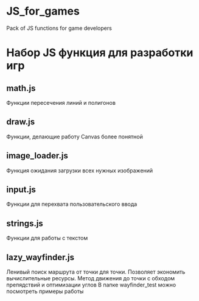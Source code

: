 # JS_for_games
Pack of JS functions for game developers

# Набор JS функция для разработки игр

## math.js
Функции пересечения линий и полигонов

## draw.js
Функции, делающие работу Canvas более понятной

## image_loader.js
Функция ожидания загрузки всех нужных изображений

## input.js
Функции для перехвата пользовательского ввода

## strings.js
Функции для работы с текстом

## lazy_wayfinder.js
Ленивый поиск маршрута от точки для точки. Позволяет экономить вычислительные ресурсы. Метод движения до точки с обходом препядствий и оптимизации углов
В папке wayfinder_test можно посмотреть примеры работы
